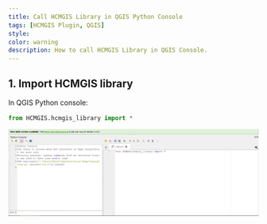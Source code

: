 ```yaml
---
title: Call HCMGIS Library in QGIS Python Console
tags: [HCMGIS Plugin, QGIS]
style: 
color: warning
description: How to call HCMGIS Library in QGIS Console.
---
```

## 1. Import HCMGIS library
In QGIS Python console:  

```python
from HCMGIS.hcmgis_library import *
```

![Import HCMGIS](/assets/images/import.png)